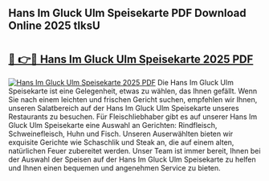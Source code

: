 ## Hans Im Gluck Ulm Speisekarte PDF Download Online 2025 tlksU

# <h2><a href="http://gcchukh.nevu.top/?p=Hans+Im+Gluck+Ulm+Speisekarte">🔗 👉🔴 Hans Im Gluck Ulm Speisekarte 2025 PDF</a></h2>

[![Hans Im Gluck Ulm Speisekarte 2025 PDF](https://i.imgur.com/dBaPXMq.png)](http://gcchukh.nevu.top/?p=Hans+Im+Gluck+Ulm+Speisekarte)
Die Hans Im Gluck Ulm Speisekarte ist eine Gelegenheit, etwas zu wählen, das Ihnen gefällt. Wenn Sie nach einem leichten und frischen Gericht suchen, empfehlen wir Ihnen, unseren Salatbereich auf der Hans Im Gluck Ulm Speisekarte unseres Restaurants zu besuchen. Für Fleischliebhaber gibt es auf unserer Hans Im Gluck Ulm Speisekarte eine Auswahl an Gerichten: Rindfleisch, Schweinefleisch, Huhn und Fisch. Unseren Auserwählten bieten wir exquisite Gerichte wie Schaschlik und Steak an, die auf einem alten, natürlichen Feuer zubereitet werden. Unser Team ist immer bereit, Ihnen bei der Auswahl der Speisen auf der Hans Im Gluck Ulm Speisekarte zu helfen und Ihnen einen bequemen und angenehmen Service zu bieten.

